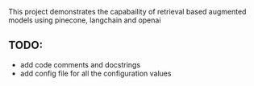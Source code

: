 This project demonstrates the capabaility of retrieval based augmented models using pinecone, langchain and openai

## TODO:

- add code comments and docstrings
- add config file for all the configuration values
